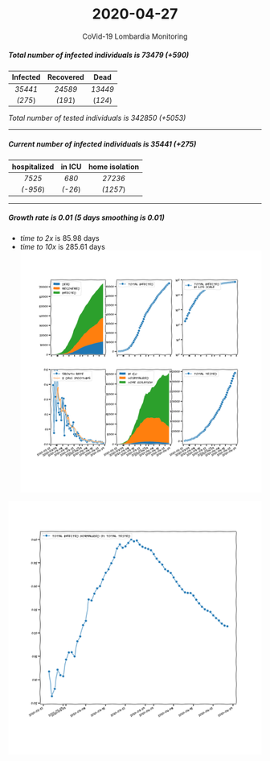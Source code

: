 <div align='center'>

# 2020-04-27
CoVid-19 Lombardia Monitoring
</div>

##### Total number of infected individuals is 73479 (+590)
Infected | Recovered | Dead
:---: | :---: | :---:
*35441* | *24589* | *13449*
*(275*) | *(191*) | (*124*)

*Total number of tested individuals is 342850 (+5053)*
***
##### Current number of infected individuals is 35441 (+275)
hospitalized | in ICU | home isolation
:---: | :---: | :---:
*7525* |*680* |*27236*
*(-956*) |*(-26*) |*(1257*)
***
##### Growth rate is 0.01 (5 days smoothing is 0.01)
- *time to 2x* is 85.98 days
- *time to 10x* is 285.61 days
![stats][stats]

![infected_normalized][infected_normalized]

[stats]: stats_Lombardia.png
[infected_normalized]: infected_normalized_Lombardia.png
